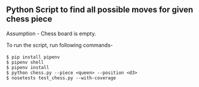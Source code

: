 ## Python Script to find all possible moves for given chess piece

Assumption - Chess board is empty.

To run the script, run following commands-<br><br>
```$ pip install pipenv```<br>
```$ pipenv shell```<br>
```$ pipenv install```<br>
```$ python chess.py --piece <queen> --position <d3>```<br>
```$ nosetests test_chess.py --with-coverage```<br>
